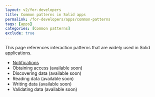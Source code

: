 ```yaml
---
layout: v2/for-developers
title: Common patterns in Solid apps
permalink: /for-developers/apps/common-patterns
tags: [apps]
categories: [Common patterns]
exclude: true
---
```


This page references interaction patterns that are widely used in Solid applications.

- [Notifications](/for-developers/apps/common-patterns/notification)
- Obtaining access (available soon)
- Discovering data (available soon)
- Reading data (available soon)
- Writing data (available soon)
- Validating data (available soon)
